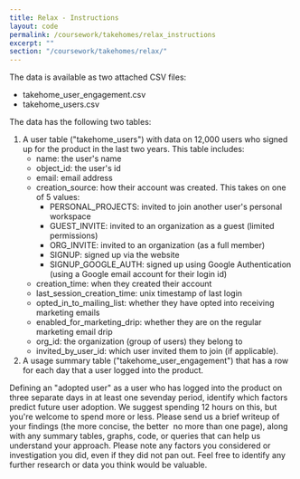 ```yaml
--- 
title: Relax - Instructions
layout: code 
permalink: /coursework/takehomes/relax_instructions
excerpt: "" 
section: "/coursework/takehomes/relax/" 
---
```


<div class="cell border-box-sizing text_cell rendered"><div class="prompt input_prompt">
</div>
<div class="inner_cell">
<div class="text_cell_render border-box-sizing rendered_html">
<p>The data is available as two attached CSV files:</p>
<ul>
<li>takehome_user_engagement.csv</li>
<li>takehome_users.csv</li>
</ul>
<p>The data has the following two tables:</p>
<ol>
<li>A user table ("takehome_users") with data on 12,000 users who signed up for the product in the last two years. This table includes:<ul>
<li>name: the user's name</li>
<li>object_id: the user's id</li>
<li>email: email address</li>
<li>creation_source: how their account was created. This takes on one of 5 values:<ul>
<li>PERSONAL_PROJECTS: invited to join another user's personal workspace</li>
<li>GUEST_INVITE: invited to an organization as a guest (limited permissions)</li>
<li>ORG_INVITE: invited to an organization (as a full member)</li>
<li>SIGNUP: signed up via the website</li>
<li>SIGNUP_GOOGLE_AUTH: signed up using Google Authentication (using a Google email account for their login id)</li>
</ul>
</li>
<li>creation_time: when they created their account</li>
<li>last_session_creation_time: unix timestamp of last login</li>
<li>opted_in_to_mailing_list: whether they have opted into receiving marketing emails</li>
<li>enabled_for_marketing_drip: whether they are on the regular marketing email drip</li>
<li>org_id: the organization (group of users) they belong to</li>
<li>invited_by_user_id: which user invited them to join (if applicable).</li>
</ul>
</li>
<li>A usage summary table ("takehome_user_engagement") that has a row for each day that a user logged into the product.</li>
</ol>
<p>Defining an "adopted user" as a user who has logged into the product on three separate days in at least one seven­day period, identify which factors predict future user adoption.
We suggest spending 1­2 hours on this, but you're welcome to spend more or less. Please send us a brief writeup of your findings (the more concise, the better ­­ no more than one page), along with any summary tables, graphs, code, or queries that can help us understand your approach. Please note any factors you considered or investigation you did, even if they did not pan out. Feel free to identify any further research or data you think would be valuable.</p>

</div>
</div>
</div>
 


